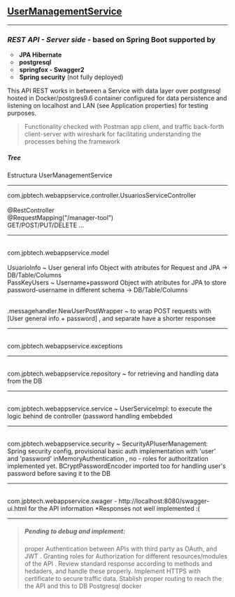 <h2><span style="text-decoration: underline;"><strong>UserManagementService</strong></span></h2>
<hr />
<h3><em>REST API - Server side</em> - based on Spring Boot supported by</h3>
<ul style="list-style-type: circle;">
<li><strong>&nbsp;JPA Hibernate</strong></li>
<li><strong>&nbsp;postgresql</strong></li>
<li>&nbsp;<strong>springfox - Swagger2</strong></li>
<li>&nbsp;<strong>Spring security</strong> (not fully deployed)</li>
</ul>
<p>  </p>
<p>This API REST works in between a Service with data layer over postgresql hosted in Docker/postgres9.6 container configured for data persistence and listening on localhost and LAN (see Application properties) for testing purposes.</p>
<blockquote>
Functionality checked with Postman app client, and traffic back-forth client-server with wireshark for facilitating understanding the processes behing the framework</blockquote>

<div><h5> Tree </h5></div>
Estructura
UserManagementService

<hr>
<div>com.jpbtech.webappservice.controller.UsuariosServiceController</div>
<br>@RestController
<br>@RequestMapping("/manager-tool")
<br> GET/POST/PUT/DELETE ... 
<hr>
<br><div>com.jpbtech.webappservice.model</div>   
<br>UsuarioInfo ~ User general info Object with atributes for Request and JPA -> DB/Table/Columns
<br>PassKeyUsers ~  Username+password Object with atributes for JPA to store password-username in different schema -> DB/Table/Columns

<br>.messagehandler.NewUserPostWrapper ~ to wrap POST requests with [User general info + password] , and separate have a shorter responsee 
<hr>
<br><div>com.jpbtech.webappservice.exceptions</div>   
<hr>
<br><div>com.jpbtech.webappservice.repository ~ for retrieving and handling data from the DB </div>  
<hr>
<br><div>com.jpbtech.webappservice.service ~ UserServiceImpl: to execute the logic behind de controller (password handling embebded </div>
<hr>
<br><div>com.jpbtech.webappservice.security ~ SecurityAPIuserManagement: Spring security config, provisional basic auth implementation with 'user' and 'password' inMemoryAuthentication , no - roles for authoritzation implemented yet. BCryptPasswordEncoder imported too for handling user's password before saving it to the DB</div>
<hr>
<br><div>com.jpbtech.webappservice.swager - http://localhost:8080/swagger-ui.html for the API information *Responses not well implemented :(  </div>
<hr>
<blockquote><h5>Pending to debug and implement:</h5>  proper Authentication between APIs with third party as OAuth, and JWT . Granting roles for Authorization for different resources/modules of the API .  Review standard response according to methods and hedaders, and handle these properly. Implement HTTPS with certificate to secure traffic data. Stablish proper routing to reach the the API and this to DB Postgresql docker</blockquote>
